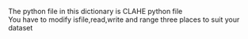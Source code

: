 The python file in this dictionary is CLAHE python file
<br>You have to modify isfile,read,write and range three places to suit your dataset
